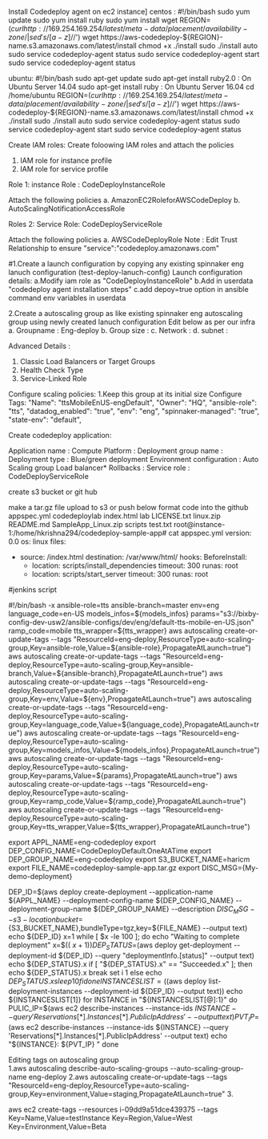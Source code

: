 Install Codedeploy agent on ec2 instance]
centos :
#!/bin/bash
sudo yum update
sudo yum install ruby
sudo yum install wget
REGION=$(curl http://169.254.169.254/latest/meta-data/placement/availability-zone/ | sed 's/[a-z]$//')
wget https://aws-codedeploy-${REGION}-name.s3.amazonaws.com/latest/install
chmod +x ./install
sudo ./install auto
sudo service codedeploy-agent status
sudo service codedeploy-agent start
sudo service codedeploy-agent status


ubuntu:
#!/bin/bash
sudo apt-get update
sudo apt-get install ruby2.0 : On Ubuntu Server 14.04
sudo apt-get install ruby : On Ubuntu Server 16.04
cd /home/ubuntu
REGION=$(curl http://169.254.169.254/latest/meta-data/placement/availability-zone/ | sed 's/[a-z]$//')
wget https://aws-codedeploy-${REGION}-name.s3.amazonaws.com/latest/install
chmod +x ./install
sudo ./install auto
sudo service codedeploy-agent status
sudo service codedeploy-agent start
sudo service codedeploy-agent status



Create IAM roles:
Create foloowing IAM roles and attach the policies
1. IAM role for instance profile
2. IAM role for service profile

Role 1: 
instance Role : CodeDeployInstanceRole

Attach the following policies
a. AmazonEC2RoleforAWSCodeDeploy
b. AutoScalingNotificationAccessRole

Roles 2:
Service Role: CodeDeployServiceRole

Attach the following policies
a. 		AWSCodeDeployRole
Note : Edit Trust Relationship to ensure  "service":"codedeploy.amazonaws.com"


#1.Create a launch configuration by copying any existing spinnaker eng lanuch configuration (test-deploy-lanuch-config)
Launch configuration details:
  a.Modify iam role as "CodeDeployInstanceRole"
  b.Add in userdata "codedeploy agent installation steps"
  c.add depoy=true option in ansible command  env variables in userdata 
   
2.Create a autoscaling group as like  existing spinnaker  eng autoscaling group  using newly created lanuch configuration
Edit below as per our infra
  a. Groupname : Eng-deploy 
  b. Group size : 
  c. Network :
  d. subnet   :
  
 Advanced Details : 
 1. Classic Load Balancers or Target Groups
 2. Health Check Type
 3. Service-Linked Role 
 
 Configure scaling policies: 
 1.Keep this group at its initial size
 Configure Tags:
        "Name": "ttsMobileEnUS-engDefault",
        "Owner": "HQ",
        "ansible-role": "tts",
        "datadog_enabled": "true",
        "env": "eng",
        "spinnaker-managed": "true",
        "state-env": "default",

		
		
Create codedeploy application:

  Application name : 
  Compute Platform :
  Deployment group name :
  Deployment type : Blue/green deployment
  Environment configuration :  Auto Scaling group
  Load balancer*
  Rollbacks : 
  Service role : CodeDeployServiceRole
  
  

create s3 bucket or git hub

make a tar.gz file upload  to s3 or push below format code into the github 
appspec.yml  codedeploylab    index.html  lab  LICENSE.txt  linux.zip  README.md  SampleApp_Linux.zip  scripts  test.txt
root@instance-1:/home/hkrishna294/codedeploy-sample-app# cat appspec.yml 
version: 0.0
os: linux
files:
  - source: /index.html
    destination: /var/www/html/
hooks:
  BeforeInstall:
    - location: scripts/install_dependencies
      timeout: 300
      runas: root
    - location: scripts/start_server
      timeout: 300
      runas: root
 	  



#jenkins script


#!/bin/bash -x
ansible-role=tts
ansible-branch=master
env=eng
language_code=en-US
models_infos=${models_infos}
params="s3://bixby-config-dev-usw2/ansible-configs/dev/eng/default-tts-mobile-en-US.json"
ramp_code=mobile
tts_wrapper=${tts_wrapper}
aws autoscaling create-or-update-tags --tags  "ResourceId=eng-deploy,ResourceType=auto-scaling-group,Key=ansible-role,Value=${ansible-role},PropagateAtLaunch=true") 
aws autoscaling create-or-update-tags --tags  "ResourceId=eng-deploy,ResourceType=auto-scaling-group,Key=ansible-branch,Value=${ansible-branch},PropagateAtLaunch=true")
aws autoscaling create-or-update-tags --tags  "ResourceId=eng-deploy,ResourceType=auto-scaling-group,Key=env,Value=${env},PropagateAtLaunch=true")
aws autoscaling create-or-update-tags --tags  "ResourceId=eng-deploy,ResourceType=auto-scaling-group,Key=language_code,Value=${language_code},PropagateAtLaunch=true")
aws autoscaling create-or-update-tags --tags  "ResourceId=eng-deploy,ResourceType=auto-scaling-group,Key=models_infos,Value=${models_infos},PropagateAtLaunch=true")
aws autoscaling create-or-update-tags --tags  "ResourceId=eng-deploy,ResourceType=auto-scaling-group,Key=params,Value=${params},PropagateAtLaunch=true")
aws autoscaling create-or-update-tags --tags  "ResourceId=eng-deploy,ResourceType=auto-scaling-group,Key=ramp_code,Value=${ramp_code},PropagateAtLaunch=true")
aws autoscaling create-or-update-tags --tags  "ResourceId=eng-deploy,ResourceType=auto-scaling-group,Key=tts_wrapper,Value=${tts_wrapper},PropagateAtLaunch=true")


export APPL_NAME=eng-codedeploy
export DEP_CONFIG_NAME=CodeDeployDefault.OneAtATime
export DEP_GROUP_NAME=eng-codedeploy
export S3_BUCKET_NAME=haricm
export FILE_NAME=codedeploy-sample-app.tar.gz
export DISC_MSG={My-demo-deployment}

DEP_ID=$(aws deploy create-deployment --application-name ${APPL_NAME}  --deployment-config-name ${DEP_CONFIG_NAME} --deployment-group-name ${DEP_GROUP_NAME} --description ${DISC_MSG} --s3-location bucket=${S3_BUCKET_NAME},bundleType=tgz,key=${FILE_NAME} --output text)
echo ${DEP_ID}
x=1
while [ $x -le 100 ];
do
  echo "Waiting to complete deployment"
  x=$(( $x + 1 ))
    DEP_STATUS=$(aws deploy get-deployment --deployment-id ${DEP_ID} --query "deploymentInfo.[status]" --output text)
       echo ${DEP_STATUS}.x
      if [ "${DEP_STATUS}.x" == "Succeeded.x" ]; then
      echo ${DEP_STATUS}.x
      break
      set i 1 
      else
      echo ${DEP_STATUS}.x
      sleep 10
      fi
done
INSTANCESLIST=($(aws deploy list-deployment-instances --deployment-id   ${DEP_ID} --output text))
echo ${INSTANCESLIST[1]}
for INSTANCE in "${INSTANCESLIST[@]:1}"
do
  PULIC_IP=$(aws ec2 describe-instances --instance-ids ${INSTANCE} --query 'Reservations[*].Instances[*].PublicIpAddress' --output text)
  PVT_IP=$(aws ec2 describe-instances --instance-ids ${INSTANCE} --query 'Reservations[*].Instances[*].PublicIpAddress' --output text)
  echo "${INSTANCE}: ${PVT_IP} "
done




 
        
Editing tags on autoscaling group  
1.aws autoscaling describe-auto-scaling-groups --auto-scaling-group-name eng-deploy
2.aws autoscaling create-or-update-tags --tags "ResourceId=eng-deploy,ResourceType=auto-scaling-group,Key=environment,Value=staging,PropagateAtLaunch=true"
3.

  
   

  
  
  




aws ec2 create-tags --resources i-09dd9a51dce439375 --tags Key=Name,Value=testInstance Key=Region,Value=West Key=Environment,Value=Beta
